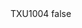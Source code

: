 <?xml version="1.0" encoding="UTF-8"?>
<CustomMetadata xmlns="http://soap.sforce.com/2006/04/metadata">
    <label>TXU1004</label>
    <protected>false</protected>
</CustomMetadata>
